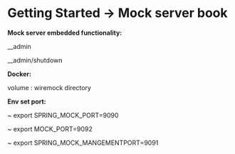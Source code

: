 # Getting Started -> Mock server book


**Mock  server embedded functionality:** 

__admin

__admin/shutdown

**Docker:**

volume : wiremock directory


**Env set port:** 

  ~ export SPRING_MOCK_PORT=9090 
  
  ~ export MOCK_PORT=9092
  
  ~ export SPRING_MOCK_MANGEMENTPORT=9091
  

